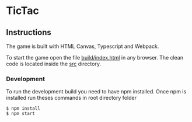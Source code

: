 # TicTac

## Instructions

The game is built with HTML Canvas, Typescript and Webpack.

To start the game open the file [build/index.html](build/index.html) in any browser. The clean code is located inside the [src](src) directory.

### Development
To run the development build you need to have npm installed.
Once npm is installed run theses commands in root directory folder

```
$ npm install
$ npm start
```
